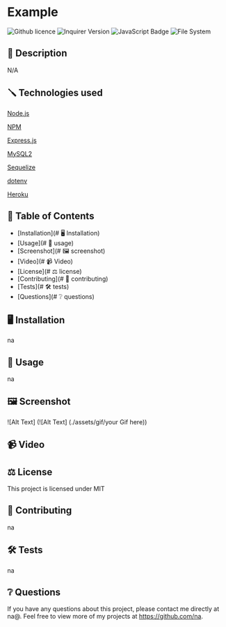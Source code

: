 # Example
![Github licence](http://img.shields.io/badge/license-MIT-blue.svg)
![Inquirer Version](https://img.shields.io/badge/Inquirer-8.2.4-blue.svg)
![JavaScript Badge](https://img.shields.io/badge/JavaScript-100%25-yellow.svg)
![File System](https://img.shields.io/badge/File%20System-Implemented-green.svg)
    
## 📄 Description 
N/A

## 🪛 Technologies used 
<p><a href="https://nodejs.org/">Node.js</a></p>
<p><a href="https://www.npmjs.com/">NPM</a></p>
<p><a href="https://www.npmjs.com/package/express">Express.js</a></p>
<p><a href="https://www.npmjs.com/package/mysql2">MySQL2</a></p>
<p><a href="https://www.npmjs.com/package/sequelize">Sequelize</a></p>
<p><a href="https://www.npmjs.com/package/dotenv">dotenv</a></p>
<p><a href="https://heroku.com/">Heroku</a></p>
  
## 📓 Table of Contents
* [Installation](# 🖥️ Installation)
* [Usage](# 💬 usage)
* [Screenshot](# 🖼️ screenshot)
* [Video](# 📹 Video)
* [License](# ⚖️ license)
* [Contributing](# 🤝 contributing)
* [Tests](# 🛠️ tests)
* [Questions](# ❔ questions)
    
## 🖥️ Installation 
 na
  
## 💬 Usage 
na


## 🖼️ Screenshot
![Alt Text] (![Alt Text] (./assets/gif/your Gif here))


## 📹 Video
  
## ⚖️ License 
This project is licensed under MIT
  
## 🤝 Contributing 
na
  
## 🛠️ Tests
na
 
## ❔ Questions
If you have any questions about this project, please contact me directly at na@. Feel free to view more of my projects at https://github.com/na.